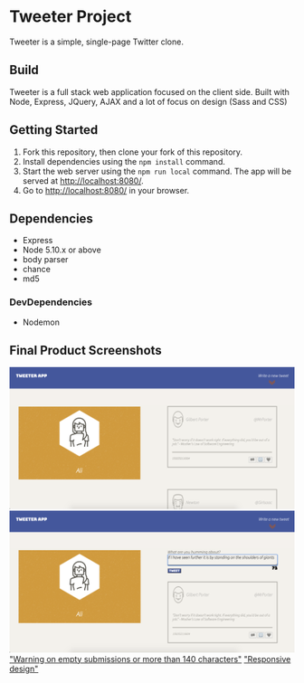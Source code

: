 # Tweeter Project

Tweeter is a simple, single-page Twitter clone.

## Build
Tweeter is a full stack web application focused on the client side. Built with Node, Express, JQuery, AJAX and a lot of focus on design (Sass and CSS)

## Getting Started

1. Fork this repository, then clone your fork of this repository.
2. Install dependencies using the `npm install` command.
3. Start the web server using the `npm run local` command. The app will be served at <http://localhost:8080/>.
4. Go to <http://localhost:8080/> in your browser.

## Dependencies

- Express
- Node 5.10.x or above
- body parser
- chance
- md5

### DevDependencies
- Nodemon

## Final Product Screenshots
!["Screenshot of homepage with toggle new tweet button"](https://github.com/Alshaikhly/tweeter/blob/master/Screenshots/Toggle%20features.png?raw=true)
!["Screensht of composing a new tweet with character counter"](https://github.com/Alshaikhly/tweeter/blob/master/Screenshots/Char-counter.png?raw=true)
["Warning on empty submissions or more than 140 characters"](https://github.com/Alshaikhly/tweeter/blob/master/Screenshots/warning.png?raw=true)
["Responsive design"](https://github.com/Alshaikhly/tweeter/blob/master/Screenshots/Responsive%20design.png?raw=true)


